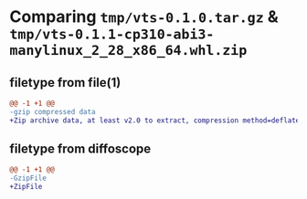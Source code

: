 # Comparing `tmp/vts-0.1.0.tar.gz` & `tmp/vts-0.1.1-cp310-abi3-manylinux_2_28_x86_64.whl.zip`

## filetype from file(1)

```diff
@@ -1 +1 @@
-gzip compressed data
+Zip archive data, at least v2.0 to extract, compression method=deflate
```

## filetype from diffoscope

```diff
@@ -1 +1 @@
-GzipFile
+ZipFile
```

